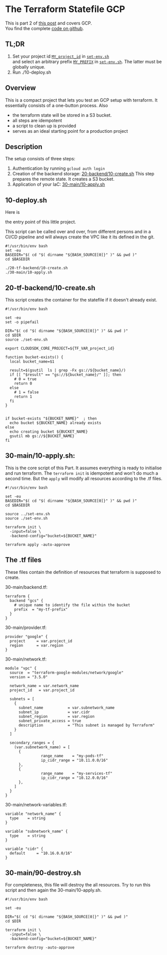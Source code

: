 
# The Terraform Statefile GCP

This is part 2 of 
[this post](/terraform-statefile) and covers GCP.  
You find the complete [code on github](https://github.com/ludwigprager/gcp-terraform-base).


## TL;DR
1. Set your project id
[`MY_project_id`](https://github.com/ludwigprager/gcp-terraform-base/blob/main/set-env.sh#L7)
in
[`set-env.sh`](https://github.com/ludwigprager/gcp-terraform-base/blob/main/set-env.sh)  
and select an arbitrary prefix 
[`MY_PREFIX`](https://github.com/ludwigprager/gcp-terraform-base/blob/main/set-env.sh#L15)
in
[`set-env.sh`](https://github.com/ludwigprager/gcp-terraform-base/blob/main/20-tf-backend/set-env.sh).
The latter must be globally unique.
2. Run
        ./10-deploy.sh

## Overview
This is a compact project that lets you test an GCP setup with terraform.
It essentially consists of a one-button process.
Also
- the terraform state will be stored in a S3 bucket.
- all steps are idempotent
- a script to clean up is provided
- serves as an ideal starting point for a production project

## Description
The setup consists of three steps:
1. Authentication by running `gcloud auth login`
2. Creation of the backend storage: [20-backend/10-create.sh](https://github.com/ludwigprager/gcp-terraform-base/blob/main/20-tf-backend/10-create.sh)
  This step prepares the remote state. It creates a S3 bucket.
3. Application of your IaC: [30-main/10-apply.sh](https://github.com/ludwigprager/gcp-terraform-base/blob/main/30-main/10-apply.sh)



## 10-deploy.sh
Here is
<!-- the deploy script I mentioned [in the beginning](/terraform-statefile)
and
-->
the entry point of this little project.

<!--
You pass it a key file to authenticate against GCP.
-->

This script can be called over and over, from different persons and
in a CI/CD pipeline and will always create the VPC like it its defined in the git.  
```
#!/usr/bin/env bash
set -eu
BASEDIR="$( cd "$( dirname "${BASH_SOURCE[0]}" )" && pwd )"
cd $BASEDIR

./20-tf-backend/10-create.sh
./30-main/10-apply.sh
```



<!--
## 20-tf-backend/set-env.sh 
Next, a file that holds settings and variables.  
`BUCKET_NAME` needs to be worldwide unique. Hence, choose `MY_PREFIX`
accordingly.  
`TF_VAR_project_id` must contain the name of your GCP project.
`TF_VAR_network_name` and `TF_VAR_subnetwork_name` are arbitrary strings.

```
#!/usr/bin/env bash

MY_PREFIX=gtb-20211221-lp
export BUCKET_NAME="${MY_PREFIX}-bucket"
export TF_VAR_project_id="celp-test-335521"
export TF_VAR_network_name="celp-network-01"
export TF_VAR_subnetwork_name="celp-subnetwork"
```
-->

## 20-tf-backend/10-create.sh 
This script creates the container for the statefile if it doesn't already exist.
```
#!/usr/bin/env bash

set -eu
set -o pipefail

DIR="$( cd "$( dirname "${BASH_SOURCE[0]}" )" && pwd )"
cd $DIR
source ./set-env.sh

export CLOUDSDK_CORE_PROJECT=${TF_VAR_project_id}

function bucket-exists() {
  local bucket_name=$1

  result=$(gsutil  ls | grep -Fx gs://${bucket_name}/)
  if [[ "$result" == "gs://${bucket_name}/" ]]; then
    # 0 = true
    return 0 
  else
    # 1 = false
    return 1
  fi
}


if bucket-exists "${BUCKET_NAME}"  ; then 
  echo bucket ${BUCKET_NAME} already exists
else
  echo creating bucket ${BUCKET_NAME}
  gsutil mb gs://${BUCKET_NAME}
fi
```

## 30-main/10-apply.sh:
This is the core script of this Part.
It assumes everything is ready to initialise and run terraform.
The `terraform init` is idempotent and won't do much a second time.
But the `apply` will modify all resources according to the .tf files.
```
#!/usr/bin/env bash

set -eu
BASEDIR="$( cd "$( dirname "${BASH_SOURCE[0]}" )" && pwd )"
cd $BASEDIR

source ../set-env.sh
source ./set-env.sh

terraform init \
  -input=false \
  -backend-config="bucket=${BUCKET_NAME}"

terraform apply -auto-approve
```


## The .tf files
These files contain the definition of resources that terraform is supposed to create.  

30-main/backend.tf:
```
terraform {
  backend "gcs" {
    # unique name to identify the file within the bucket
    prefix  = "my-tf-prefix"
  }
}
```

30-main/provider.tf:
```
provider "google" {
  project     = var.project_id
  region      = var.region
}
```

30-main/network.tf:
```
module "vpc" {
  source  = "terraform-google-modules/network/google"
  version = "3.5.0"

  network_name = var.network_name
  project_id   = var.project_id

  subnets = [
    {
      subnet_name           = var.subnetwork_name
      subnet_ip             = var.cidr
      subnet_region         = var.region
      subnet_private_access = true
      description           = "This subnet is managed by Terraform"
    }
  ]

  secondary_ranges = {
    (var.subnetwork_name) = [
      {
                range_name    = "my-pods-tf"
                ip_cidr_range = "10.11.0.0/16"
      },
      {
                range_name    = "my-services-tf"
                ip_cidr_range = "10.12.0.0/16"
      },
    ]
  }
}
```
30-main/network-variables.tf:
```
variable "network_name" {
  type    = string
}

variable "subnetwork_name" {
  type    = string
}

variable "cidr" {
  default     = "10.16.0.0/16"
}
```

## 30-main/90-destroy.sh 
For completeness, this file will destroy the all resources. Try to run this script
and then again the 30-main/10-apply.sh.
```
#!/usr/bin/env bash

set -eu

DIR="$( cd "$( dirname "${BASH_SOURCE[0]}" )" && pwd )"
cd $DIR

terraform init \
  -input=false \
  -backend-config="bucket=${BUCKET_NAME}"

terraform destroy -auto-approve
```

<!--
## File Tree
This is the file tree for the whole scenario.
```
├── 10-deploy.sh
├── 20-tf-backend
│   ├── 10-create.sh
│   └── set-env.sh
├── 30-main
│   ├── 10-apply.sh
│   ├── 90-destroy.sh
│   ├── backend.tf
│   ├── network.tf
│   ├── network-variables.tf
│   ├── provider.tf
├── 90-teardown.sh
└── set-env.sh
```
-->


